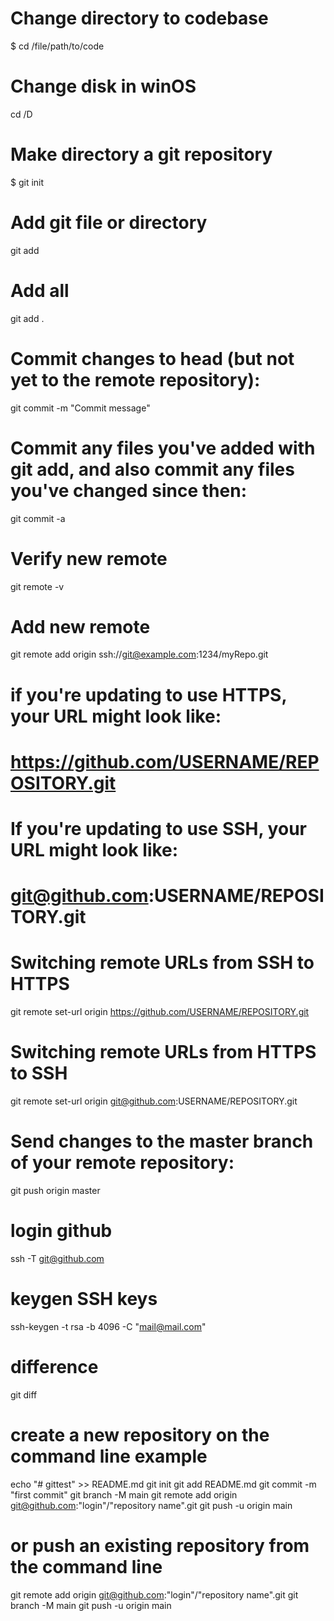 # Change directory to codebase
$ cd /file/path/to/code

# Change disk in winOS
 cd /D

# Make directory a git repository
$ git init

# Add git file or directory
git add <file or directory name>

# Add all
git add .

# Commit changes to head (but not yet to the remote repository):
git commit -m "Commit message"

# Commit any files you've added with git add, and also commit any files you've changed since then:
git commit -a

# Verify new remote
git remote -v

# Add new remote
git remote add origin ssh://git@example.com:1234/myRepo.git

# if you're updating to use HTTPS, your URL might look like:
# https://github.com/USERNAME/REPOSITORY.git
# If you're updating to use SSH, your URL might look like:
# git@github.com:USERNAME/REPOSITORY.git

# Switching remote URLs from SSH to HTTPS
git remote set-url origin https://github.com/USERNAME/REPOSITORY.git

# Switching remote URLs from HTTPS to SSH
git remote set-url origin git@github.com:USERNAME/REPOSITORY.git

# Send changes to the master branch of your remote repository:	
git push origin master

# login github
ssh -T git@github.com

# keygen SSH keys
ssh-keygen -t rsa -b 4096 -C "mail@mail.com"

# difference
git diff

# create a new repository on the command line example
echo "# gittest" >> README.md
git init
git add README.md
git commit -m "first commit"
git branch -M main
git remote add origin git@github.com:"login"/"repository name".git
git push -u origin main

# or push an existing repository from the command line
git remote add origin git@github.com:"login"/"repository name".git
git branch -M main
git push -u origin main